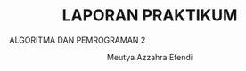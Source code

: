 # <h1 align="center">LAPORAN PRAKTIKUM 
ALGORITMA DAN PEMROGRAMAN 2
</h1>
<p align="center">Meutya Azzahra Efendi</p>

